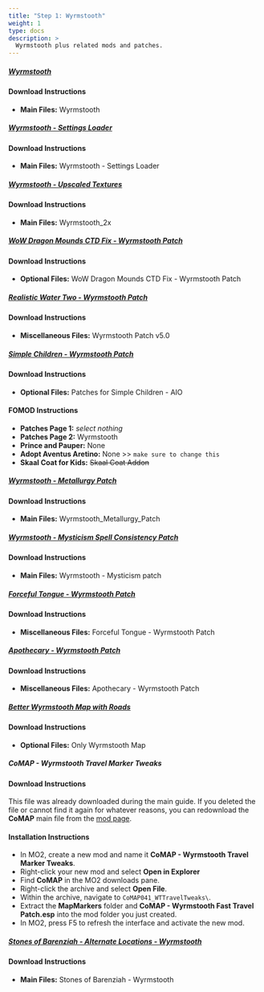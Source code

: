 ```yaml
---
title: "Step 1: Wyrmstooth"
weight: 1
type: docs
description: >
  Wyrmstooth plus related mods and patches.
---
```


##### [Wyrmstooth](https://www.nexusmods.com/skyrimspecialedition/mods/45565?tab=files)

#### Download Instructions

- **Main Files:** Wyrmstooth

##### [Wyrmstooth - Settings Loader](https://www.nexusmods.com/skyrimspecialedition/mods/56504?tab=files)

#### Download Instructions

- **Main Files:** Wyrmstooth - Settings Loader

##### [Wyrmstooth - Upscaled Textures](https://www.nexusmods.com/skyrimspecialedition/mods/39992?tab=files)

#### Download Instructions

- **Main Files:** Wyrmstooth_2x

##### [WoW Dragon Mounds CTD Fix - Wyrmstooth Patch](https://www.nexusmods.com/skyrimspecialedition/mods/43188?tab=files)

#### Download Instructions

- **Optional Files:** WoW Dragon Mounds CTD Fix - Wyrmstooth Patch

##### [Realistic Water Two - Wyrmstooth Patch](https://www.nexusmods.com/skyrimspecialedition/mods/35744?tab=files)

#### Download Instructions

- **Miscellaneous Files:** Wyrmstooth Patch v5.0

##### [Simple Children - Wyrmstooth Patch](https://www.nexusmods.com/skyrimspecialedition/mods/22789?tab=files)

#### Download Instructions

- **Optional Files:** Patches for Simple Children - AIO

#### FOMOD Instructions

- **Patches Page 1:** *select nothing*
- **Patches Page 2:** Wyrmstooth
- **Prince and Pauper:** None
- **Adopt Aventus Aretino:** None >> `make sure to change this`
- **Skaal Coat for Kids:** ~~Skaal Coat Addon~~

##### [Wyrmstooth - Metallurgy Patch](https://www.nexusmods.com/skyrimspecialedition/mods/54586?tab=files)

#### Download Instructions

- **Main Files:** Wyrmstooth_Metallurgy_Patch

##### [Wyrmstooth - Mysticism Spell Consistency Patch](https://www.nexusmods.com/skyrimspecialedition/mods/63927?tab=files)

#### Download Instructions

- **Main Files:** Wyrmstooth - Mysticism patch

##### [Forceful Tongue - Wyrmstooth Patch](https://www.nexusmods.com/skyrimspecialedition/mods/36276?tab=files)

#### Download Instructions

- **Miscellaneous Files:** Forceful Tongue - Wyrmstooth Patch

##### [Apothecary - Wyrmstooth Patch](https://www.nexusmods.com/skyrimspecialedition/mods/52130?tab=files)

#### Download Instructions

- **Miscellaneous Files:** Apothecary - Wyrmstooth Patch

##### [Better Wyrmstooth Map with Roads](https://www.nexusmods.com/skyrimspecialedition/mods/39501?tab=files)

#### Download Instructions

- **Optional Files:** Only Wyrmstooth Map

##### CoMAP - Wyrmstooth Travel Marker Tweaks

#### Download Instructions

This file was already downloaded during the main guide. If you deleted the file or cannot find it again for whatever reasons, you can redownload the **CoMAP** main file from the [mod page](https://www.nexusmods.com/skyrimspecialedition/mods/56123?tab=files).

#### Installation Instructions

- In MO2, create a new mod and name it **CoMAP - Wyrmstooth Travel Marker Tweaks**.
- Right-click your new mod and select **Open in Explorer**
- Find **CoMAP** in the MO2 downloads pane.
- Right-click the archive and select **Open File**.
- Within the archive, navigate to `CoMAP041_WTTravelTweaks\`.
- Extract the **MapMarkers** folder and **CoMAP - Wyrmstooth Fast Travel Patch.esp** into the mod folder you just created.
- In MO2, press F5 to refresh the interface and activate the new mod.
  
##### [Stones of Barenziah - Alternate Locations - Wyrmstooth](https://www.nexusmods.com/skyrimspecialedition/mods/46689?tab=files)

#### Download Instructions

- **Main Files:** Stones of Barenziah - Wyrmstooth